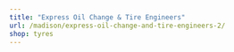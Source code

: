 ```yaml
---
title: "Express Oil Change & Tire Engineers"
url: /madison/express-oil-change-and-tire-engineers-2/
shop: tyres
---
```

